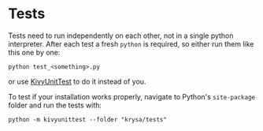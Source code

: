 # Tests

Tests need to run independently on each other, not in a single python
interpreter. After each test a fresh `python` is required, so either run them
like this one by one:

    python test_<something>.py

or use [KivyUnitTest](https://github.com/KeyWeeUsr/KivyUnitTest) to do it
instead of you.

To test if your installation works properly, navigate to Python's
`site-package` folder and run the tests with:

    python -m kivyunittest --folder "krysa/tests"
